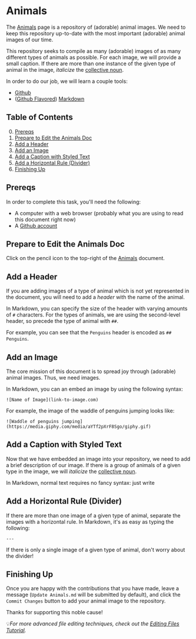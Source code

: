 # Animals

The [Animals](../Projects/Animals.md) page is a repository of (adorable) animal images. We need to keep this repository up-to-date with the most important (adorable) animal images of our time.

This repository seeks to compile as many (adorable) images of as many different types of animals as possible. For each image, we will provide a small caption. If there are more than one instance of the given type of animal in the image, _italicize_ the [collective noun](https://en.wikipedia.org/wiki/List_of_animal_names).

In order to do our job, we will learn a couple tools:

- [Github](https://github.com)
- ([Github Flavored](https://github.github.com/gfm/)) [Markdown](https://daringfireball.net/projects/markdown/syntax)

## Table of Contents

0. [Prereqs](#prereqs)
1. [Prepare to Edit the Animals Doc](#prepare-to-edit-the-animals-doc)
2. [Add a Header](#add-a-header)
3. [Add an Image](#add-an-image)
4. [Add a Caption with Styled Text](#add-a-caption-with-styled-text)
5. [Add a Horizontal Rule (Divider)](#add-a-horizontal-rule-divider)
6. [Finishing Up](#finishing-up)

## Prereqs

In order to complete this task, you'll need the following:

- A computer with a web browser (probably what you are using to read this document right now)
- A [Github account](Accounts.md)

## Prepare to Edit the Animals Doc

Click on the pencil icon to the top-right of the [Animals](../Projects/Animals.md) document.

## Add a Header

If you are adding images of a type of animal which is not yet represented in the document, you will need to add a _header_ with the name of the animal.

In Markdown, you can specify the size of the header with varying amounts of `#` characters. For the types of animals, we are using the second-level header, so precede the type of animal with `##`.

For example, you can see that the `Penguins` header is encoded as `## Penguins`.

## Add an Image

The core mission of this document is to spread joy through (adorable) animal images. Thus, we need images.

In Markdown, you can an embed an image by using the following syntax:

	![Name of Image](link-to-image.com)
	
For example, the image of the waddle of penguins jumping looks like:

	![Waddle of penguins jumping](https://media.giphy.com/media/aYTf2pXrF8Sgo/giphy.gif)

## Add a Caption with Styled Text

Now that we have embedded an image into your repository, we need to add a brief description of our image. If there is a group of animals of a given type in the image, we will _italicize_ the [collective noun](https://en.wikipedia.org/wiki/List_of_animal_names).

In Markdown, normal text requires no fancy syntax: just write

## Add a Horizontal Rule (Divider)

If there are more than one image of a given type of animal, separate the images with a horizontal rule. In Markdown, it's as easy as typing the following:

	---
	
If there is only a single image of a given type of animal, don't worry about the divider!

## Finishing Up

Once you are happy with the contributions that you have made, leave a message (`Update Animals.md` will be submitted by default), and click the `Commit Changes` button to add your animal image to the repository.

Thanks for supporting this noble cause!

💡_For more advanced file editing techniques, check out the [Editing Files Tutorial](https://github.com/learninglab-dev/remote-collab/blob/master/Tutorials/Files.md)._